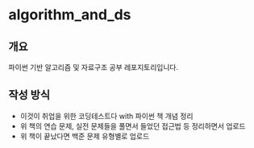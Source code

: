 # algorithm_and_ds

## 개요

파이썬 기반 알고리즘 및 자료구조 공부 레포지토리입니다.

## 작성 방식

- 이것이 취업을 위한 코딩테스트다 with 파이썬 책 개념 정리
- 위 책의 연습 문제, 실전 문제들을 풀면서 들었던 접근법 등 정리하면서 업로드
- 위 책이 끝났다면 백준 문제 유형별로 업로드
